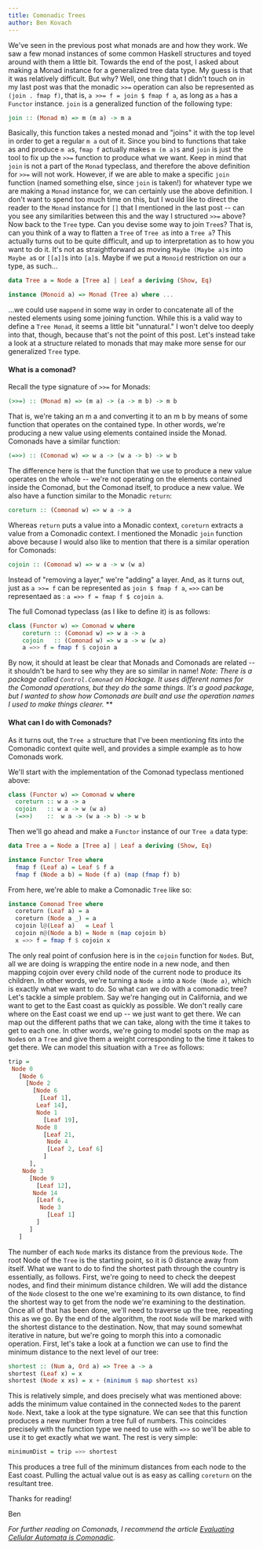 ```yaml
---
title: Comonadic Trees
author: Ben Kovach
---
```

We've seen in the previous post what monads are and how they work. We
saw a few monad instances of some common Haskell structures and toyed
around with them a little bit. Towards the end of the post, I asked
about making a Monad instance for a generalized tree data type. My guess
is that it was relatively difficult. But why? Well, one thing that I
didn't touch on in my last post was that the monadic `>>=` operation can
also be represented as `(join . fmap f)`, that is, `a >>= f = join $
fmap f a`, as long as `a` has a `Functor` instance. `join` is a generalized
function of the following type: 

```haskell
join :: (Monad m) => m (m a) -> m a
```

Basically, this function takes a nested
monad and "joins" it with the top level in order to get a regular `m a`
out of it. Since you bind to functions that take as and produce `m a`s,
`fmap f` actually makes `m (m a)`s and `join` is just the tool to fix up the
`>>=` function to produce what we want. Keep in mind that `join` is not a
part of the `Monad` typeclass, and therefore the above definition for
`>>=` will not work. However, if we are able to make a specific `join`
function (named something else, since `join` is taken!) for whatever type
we are making a `Monad` instance for, we can certainly use the above
definition. I don't want to spend too much time on this, but I would
like to direct the reader to the `Monad` instance for `[]` that I mentioned
in the last post -- can you see any similarities between this and the
way I structured `>>=` above? Now back to the `Tree` type. Can you devise
some way to join `Tree`s? That is, can you think of a way to flatten a
`Tree` of `Tree a`s into a `Tree a`? This actually turns out to be quite
difficult, and up to interpretation as to how you want to do it. It's
not as straightforward as moving `Maybe (Maybe a)`s into `Maybe a`s or
`[[a]]`s into `[a]`s. Maybe if we put a `Monoid` restriction on our `a` type, as
such... 

```haskell
data Tree a = Node a [Tree a] | Leaf a deriving (Show, Eq)

instance (Monoid a) => Monad (Tree a) where ...
```
...we could use `mappend` in some way in order to
concatenate all of the nested elements using some joining function.
While this is a valid way to define a `Tree Monad`, it seems a little bit
"unnatural." I won't delve too deeply into that, though, because that's
not the point of this post. Let's instead take a look at a structure
related to monads that may make more sense for our generalized `Tree`
type.

#### What is a comonad?

Recall the type signature of `>>=` for Monads: 

```haskell
(>>=) :: (Monad m) => (m a) -> (a -> m b) -> m b
```

That is, we're taking an m a and converting it to an m b by means
of some function that operates on the contained type. In other words,
we're producing a new value using elements contained inside the Monad.
Comonads have a similar function:

```haskell
(=>>) :: (Comonad w) => w a -> (w a -> b) -> w b
```
The difference here is that the function that we use to produce a
new value operates on the whole -- we're not operating on the elements
contained inside the Comonad, but the Comonad itself, to produce a new
value. We also have a function similar to the Monadic `return`: 

```haskell
coreturn :: (Comonad w) => w a -> a
```
Whereas
`return` puts a value into a Monadic context, `coreturn` extracts a value
from a Comonadic context. I mentioned the Monadic `join` function above
because I would also like to mention that there is a similar operation
for Comonads: 
```haskell
cojoin :: (Comonad w) => w a -> w (w a)
```
Instead of "removing a layer," we're "adding" a layer.
And, as it turns out, just as `a >>= f` can be represented as `join $ fmap f a`, `=>>` can be representaed as : `a =>> f = fmap f $ cojoin a`.

The full Comonad typeclass (as I like to define it) is
as follows: 

```haskell
class (Functor w) => Comonad w where
	coreturn :: (Comonad w) => w a -> a
	cojoin   :: (Comonad w) => w a -> w (w a)
	a =>> f = fmap f $ cojoin a 
```
By now, it should at least be clear that Monads and
Comonads are related -- it shouldn't be hard to see why they are so
similar in name! *Note: There is a package called `Control.Comonad` on
Hackage. It uses different names for the Comonad operations, but they do
the same things. It's a good package, but I wanted to show how Comonads
are built and use the operation names I used to make things clearer.* **

#### What can I do with Comonads?

As it turns out, the `Tree a` structure that I've been mentioning fits
into the Comonadic context quite well, and provides a simple example as
to how Comonads work.

We'll start with the implementation of the Comonad typeclass mentioned
above:

```haskell
class (Functor w) => Comonad w where
  coreturn :: w a -> a
  cojoin   :: w a -> w (w a)
  (=>>)    ::  w a -> (w a -> b) -> w b
```

Then we'll go ahead and make a `Functor` instance of our `Tree a` data type:

```haskell
data Tree a = Node a [Tree a] | Leaf a deriving (Show, Eq)

instance Functor Tree where
  fmap f (Leaf a) = Leaf $ f a
  fmap f (Node a b) = Node (f a) (map (fmap f) b)
```

From here, we're able to make a Comonadic `Tree` like so:

```haskell
instance Comonad Tree where
  coreturn (Leaf a) = a
  coreturn (Node a _) = a
  cojoin l@(Leaf a)   = Leaf l
  cojoin n@(Node a b) = Node n (map cojoin b)
  x =>> f = fmap f $ cojoin x
```

The only real point of confusion here is in the `cojoin` function for
`Node`s. But, all we are doing is wrapping the entire node in a new node,
and then mapping cojoin over every child node of the current node to
produce its children. In other words, we're turning a `Node a` into a `Node
(Node a)`, which is exactly what we want to do. So what can we do with a
comonadic tree? Let's tackle a simple problem. Say we're hanging out in
California, and we want to get to the East coast as quickly as possible.
We don't really care where on the East coast we end up -- we just want
to get there. We can map out the different paths that we can take, along
with the time it takes to get to each one. In other words, we're going
to model spots on the map as `Node`s on a `Tree` and give them a weight
corresponding to the time it takes to get there. We can model this
situation with a `Tree` as follows:

```haskell
trip = 
 Node 0 
   [Node 6 
     [Node 2 
       [Node 6 
         [Leaf 1], 
        Leaf 14], 
        Node 1 
          [Leaf 19], 
        Node 8 
          [Leaf 21, 
           Node 4 
           [Leaf 2, Leaf 6]
          ]
      ],
    Node 3 
      [Node 9 
        [Leaf 12], 
       Node 14 
        [Leaf 6, 
         Node 3 
           [Leaf 1]
        ]
      ]
   ]
```

The number of each `Node` marks its distance from the previous `Node`. The
root Node of the `Tree` is the starting point, so it is 0 distance away
from itself. What we want to do to find the shortest path through the
country is essentially, as follows. First, we're going to need to check
the deepest nodes, and find their minimum distance children. We will add
the distance of the `Node` closest to the one we're examining to its own
distance, to find the shortest way to get from the node we're examining
to the destination. Once all of that has been done, we'll need to
traverse up the tree, repeating this as we go. By the end of the
algorithm, the root `Node` will be marked with the shortest distance to
the destination. Now, that may sound somewhat iterative in nature, but
we're going to morph this into a comonadic operation. First, let's take
a look at a function we can use to find the minimum distance to the next
level of our tree:

```haskell
shortest :: (Num a, Ord a) => Tree a -> a
shortest (Leaf x) = x
shortest (Node x xs) = x + (minimum $ map shortest xs)
```

This is relatively simple, and does precisely what was mentioned above:
adds the minimum value contained in the connected `Node`s to the parent
`Node`. Next, take a look at the type signature. We can see that this
function produces a new number from a tree full of numbers. This
coincides precisely with the function type we need to use with `=>>` so
we'll be able to use it to get exactly what we want. The rest is very
simple:

```haskell
minimumDist = trip =>> shortest
```

This produces a tree full of the minimum distances from each node to the
East coast. Pulling the actual value out is as easy as calling `coreturn`
on the resultant tree. 

Thanks for reading!

Ben

*For further reading on
Comonads, I recommend the article [Evaluating Cellular Automata is
Comonadic](http://blog.sigfpe.com/2006/12/evaluating-cellular-automata-is.html).*
